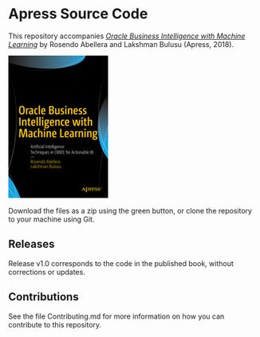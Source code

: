 # Apress Source Code

This repository accompanies [*Oracle Business Intelligence with Machine Learning*](https://www.apress.com/9781484232545) by Rosendo Abellera and Lakshman Bulusu (Apress, 2018).

[comment]: #cover
![Cover image](9781484232545.jpg)

Download the files as a zip using the green button, or clone the repository to your machine using Git.

## Releases

Release v1.0 corresponds to the code in the published book, without corrections or updates.

## Contributions

See the file Contributing.md for more information on how you can contribute to this repository.
